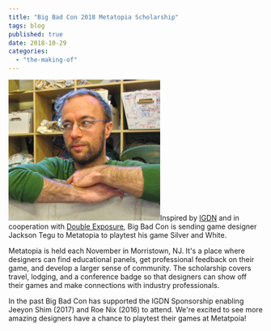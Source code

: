 ```yaml
---
title: "Big Bad Con 2018 Metatopia Scholarship"
tags: blog
published: true
date: 2018-10-29
categories: 
  - "the-making-of"
---
```


[![](/images/jackson-tegu-300x278.png)](https://www.bigbadcon.com/wp-content/uploads/2018/10/jackson-tegu.png)Inspired by [IGDN](https://www.igdnonline.com/metatopia-diversity-sponsorship) and in cooperation with [Double Exposure](https://dexposure.com/home.html), Big Bad Con is sending game designer Jackson Tegu to Metatopia to playtest his game Silver and White.

Metatopia is held each November in Morristown, NJ. It's a place where designers can find educational panels, get professional feedback on their game, and develop a larger sense of community. The scholarship covers travel, lodging, and a conference badge so that designers can show off their games and make connections with industry professionals.

In the past Big Bad Con has supported the IGDN Sponsorship enabling Jeeyon Shim (2017) and Roe Nix (2016) to attend. We're excited to see more amazing designers have a chance to playtest their games at Metatpoia!

